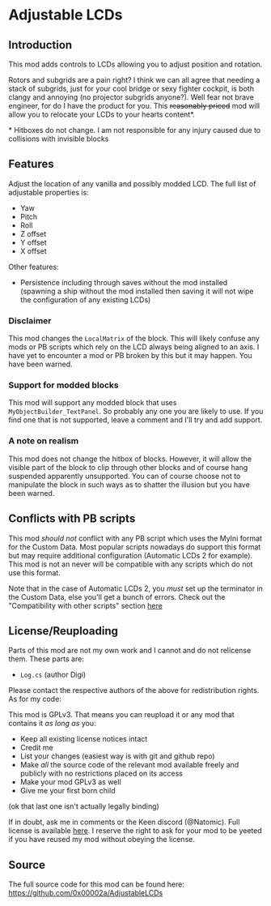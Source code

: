 # Adjustable LCDs

## Introduction

This mod adds controls to LCDs allowing you to adjust position and rotation.


Rotors and subgrids are a pain right? I think we can all agree that needing a
stack of subgrids, just for your cool bridge or sexy fighter cockpit, is both
clangy and annoying (no projector subgrids anyone?). Well fear not brave
engineer, for do I have the product for you. This ~~reasonably priced~~ mod will
allow you to relocate your LCDs to your hearts content\*.

\* Hitboxes do not change. I am not responsible for any injury caused due to
collisions with invisible blocks


## Features

Adjust the location of any vanilla and possibly modded LCD. The full list of
adjustable properties is:

- Yaw
- Pitch
- Roll
- Z offset
- Y offset
- X offset

Other features:

- Persistence including through saves without the mod installed (spawning a ship
  without the mod installed then saving it will not wipe the configuration of
  any existing LCDs)


### Disclaimer

This mod changes the `LocalMatrix` of the block. This will likely confuse any
mods or PB scripts which rely on the LCD always being aligned to an axis. I have
yet to encounter a mod or PB broken by this but it may happen.  You have been
warned.

### Support for modded blocks

This mod will support any modded block that uses `MyObjectBuilder_TextPanel`. So
probably any one you are likely to use. If you find one that is not supported,
leave a comment and I'll try and add support.

### A note on realism

This mod does not change the hitbox of blocks. However, it will allow the
visible part of the block to clip through other blocks and of course hang
suspended apparently unsupported. You can of course choose not to manipulate the
block in such ways as to shatter the illusion but you have been warned.

## Conflicts with PB scripts 

This mod _should not_ conflict with any PB script which uses the MyIni format
for the Custom Data. Most popular scripts nowadays do support this format but
may require additional configuration (Automatic LCDs 2 for example).  This mod
is not an never will be compatible with any scripts which do not use this
format. 

Note that in the case of Automatic LCDs 2, you _must_ set up the terminator in
the Custom Data, else you'll get a bunch of errors. Check out the "Compatibility
with other scripts" section
[here](https://steamcommunity.com/sharedfiles/filedetails/?id=407158161)

## License/Reuploading 

Parts of this mod are not my own work and I cannot and do not relicense them.
These parts are:

- `Log.cs` (author Digi)

Please contact the respective authors of the above for redistribution rights. As
for my code:

This mod is GPLv3. That means you can reupload it or any mod that contains it
_as long as_ you:

- Keep all existing license notices intact
- Credit me
- List your changes (easiest way is with git and github repo)
- Make _all_ the source code of the relevant mod available freely and publicly
  with no restrictions placed on its access
- Make your mod GPLv3 as well
- Give me your first born child

(ok that last one isn't actually legally binding)

If in doubt, ask me in comments or the Keen discord (\@Natomic).  Full license
is available
[here](https://github.com/0x00002a/AdjustableLCDs/blob/850d5e4b9309e719b4001ae6f54e7a800ece34c4/LICENSE).
I reserve the right to ask for your mod to be yeeted if you have reused my mod
without obeying the license.


## Source

The full source code for this mod can be found here:
https://github.com/0x00002a/AdjustableLCDs
